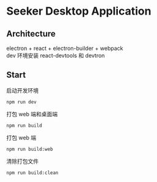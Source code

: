 # Seeker Desktop Application

## Architecture

electron + react + electron-builder + webpack  
dev 环境安装 react-devtools 和 devtron

## Start

启动开发环境

```shell
npm run dev
```

打包 web 端和桌面端

```shell
npm run build
```

打包 web 端

```shell
npm run build:web
```

清除打包文件

```shell
npm run build:clean
```
